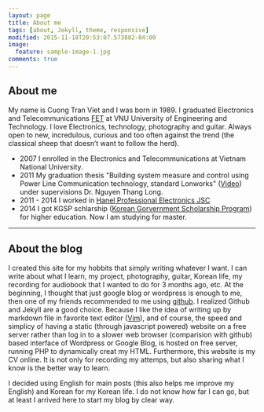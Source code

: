 ```yaml
---
layout: page
title: About me
tags: [about, Jekyll, theme, responsive]
modified: 2015-11-18T20:53:07.573882-04:00
image:
  feature: sample-image-1.jpg
comments: true
---
```


## About me

My name is Cuong Tran Viet  and I was born in 1989. I graduated  Electronics and Telecommunications [FET](http://e.uet.vnu.edu.vn/taxonomy/term/5/27) at VNU University of Engineering and Technology. I love Electronics, technology, photography and guitar. Always open to new, incredulous, curious and too often against the trend (the classical sheep that doesn’t want to follow the herd).


* 2007 I enrolled in the Electronics and Telecommunications at Vietnam National University.
* 2011 My graduation thesis "Building system measure and control using Power Line Communication technology, standard Lonworks" ([Video](https://youtu.be/JJyp_-AzI58)) under supervisions Dr. Nguyen Thang Long.
* 2011 - 2014 I worked in [Hanel Professional Electronics JSC](http://www.hpe.vn/?ui=desktop)
* 2014 I got KGSP schlarship ([Korean Gorvernment Scholarship Program](http://www.niied.go.kr/eng/contents.do?contentsNo=78&menuNo=349)) for higher education. Now I am studying for master.

---

## About the blog

I created this site for my hobbits that simply writing whatever I want. I can write about what I learn, my project, photography, guitar, Korean life, my recording for audiobook that I wanted to do for 3 months ago, etc. At the beginning, I thought that just google blog or wordpress is enough to me, then one of my friends recommended to me using [github](https://github.com). I realized Github and Jekyll are a good choice. Because I like the idea of writing up by markdown file in favorite text editor ([Vim](http://www.vim.org/about.php)), and of course, the speed and simplicy of having a static (through javascript powered) website on a free server rather than log in to a slower web browser (comparision with github) based interface of Wordpress or Google Blog, is hosted on free server, running PHP to dynamically creat my HTML. Furthermore, this website is my CV online. It is not only for recording my attemps, but also sharing what I know is the better way to learn. 


I decided using English for main posts (this also helps me improve my English) and Korean for my Korean life. I do not know how far I can go, but at least I arrived here to start my blog by clear way. 
